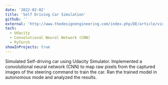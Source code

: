 ```yaml
---
date: '2022-02-02'
title: 'Self Driving Car Simulation'
github: ''
external: 'http://www.thedesignengineering.com/index.php/DE/article/view/5293'
tech:
  - Udacity
  - Convolutional Neural Network (CNN)
  - PyTorch
showInProjects: true
---
```


Simulated Self-driving car using Udacity Simulator. Implemented a convolutional neural network (CNN) to map raw pixels from the captured images of the steering command to train the car. Ran the trained model in autonomous mode and analyzed the results.
